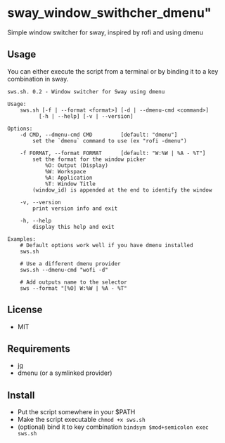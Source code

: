 # sway_window_swithcher_dmenu"

Simple window switcher for sway, inspired by rofi and using dmenu

## Usage

You can either execute the script from a terminal or by binding it to a key 
combination in sway.

```
sws.sh. 0.2 - Window switcher for Sway using dmenu

Usage: 
    sws.sh [-f | --format <format>] [-d | --dmenu-cmd <command>] 
          [-h | --help] [-v | --version]

Options:
    -d CMD, --dmenu-cmd CMD         [default: "dmenu"]
        set the `dmenu` command to use (ex "rofi -dmenu")

    -f FORMAT, --format FORMAT      [default: "W:%W | %A - %T"]
        set the format for the window picker
            %O: Output (Display)
            %W: Workspace
            %A: Application
            %T: Window Title
        (window_id) is appended at the end to identify the window

    -v, --version
        print version info and exit

    -h, --help      
        display this help and exit

Examples:
    # Default options work well if you have dmenu installed
    sws.sh

    # Use a different dmenu provider
    sws.sh --dmenu-cmd "wofi -d"

    # Add outputs name to the selector
    sws --format "[%O] W:%W | %A - %T"
```

## License

* MIT

## Requirements

* [jq](https://stedolan.github.io/jq/)
* dmenu (or a symlinked provider)

## Install

* Put the script somewhere in your $PATH
* Make the script executable `chmod +x sws.sh`
* (optional) bind it to key combination `bindsym $mod+semicolon exec sws.sh`









